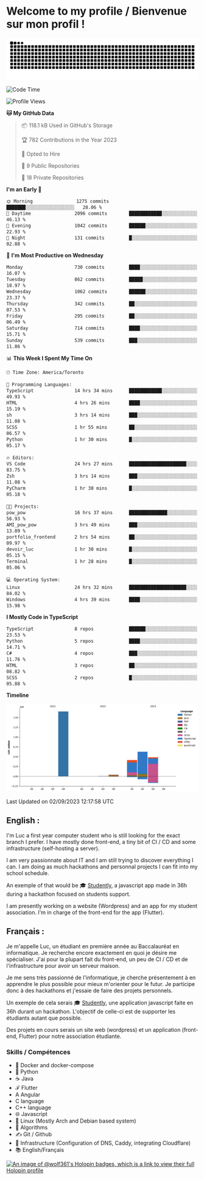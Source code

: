 # Welcome to my profile / Bienvenue sur mon profil !

![snake gif](https://github.com/wolf-361/wolf-361/blob/output/github-contribution-grid-snake.svg)

<!--START_SECTION:waka-->
![Code Time](http://img.shields.io/badge/Code%20Time-323%20hrs%2035%20mins-blue)

![Profile Views](http://img.shields.io/badge/Profile%20Views-0-blue)

**🐱 My GitHub Data** 

> 📦 118.1 kB Used in GitHub's Storage 
 > 
> 🏆 782 Contributions in the Year 2023
 > 
> 💼 Opted to Hire
 > 
> 📜 9 Public Repositories 
 > 
> 🔑 18 Private Repositories 
 > 
**I'm an Early 🐤** 

```text
🌞 Morning                1275 commits        ███████░░░░░░░░░░░░░░░░░░   28.06 % 
🌆 Daytime                2096 commits        ████████████░░░░░░░░░░░░░   46.13 % 
🌃 Evening                1042 commits        ██████░░░░░░░░░░░░░░░░░░░   22.93 % 
🌙 Night                  131 commits         █░░░░░░░░░░░░░░░░░░░░░░░░   02.88 % 
```
📅 **I'm Most Productive on Wednesday** 

```text
Monday                   730 commits         ████░░░░░░░░░░░░░░░░░░░░░   16.07 % 
Tuesday                  862 commits         █████░░░░░░░░░░░░░░░░░░░░   18.97 % 
Wednesday                1062 commits        ██████░░░░░░░░░░░░░░░░░░░   23.37 % 
Thursday                 342 commits         ██░░░░░░░░░░░░░░░░░░░░░░░   07.53 % 
Friday                   295 commits         ██░░░░░░░░░░░░░░░░░░░░░░░   06.49 % 
Saturday                 714 commits         ████░░░░░░░░░░░░░░░░░░░░░   15.71 % 
Sunday                   539 commits         ███░░░░░░░░░░░░░░░░░░░░░░   11.86 % 
```


📊 **This Week I Spent My Time On** 

```text
🕑︎ Time Zone: America/Toronto

💬 Programming Languages: 
TypeScript               14 hrs 34 mins      ████████████░░░░░░░░░░░░░   49.93 % 
HTML                     4 hrs 26 mins       ████░░░░░░░░░░░░░░░░░░░░░   15.19 % 
sh                       3 hrs 14 mins       ███░░░░░░░░░░░░░░░░░░░░░░   11.08 % 
SCSS                     1 hr 55 mins        ██░░░░░░░░░░░░░░░░░░░░░░░   06.57 % 
Python                   1 hr 30 mins        █░░░░░░░░░░░░░░░░░░░░░░░░   05.17 % 

🔥 Editors: 
VS Code                  24 hrs 27 mins      █████████████████████░░░░   83.75 % 
Zsh                      3 hrs 14 mins       ███░░░░░░░░░░░░░░░░░░░░░░   11.08 % 
PyCharm                  1 hr 30 mins        █░░░░░░░░░░░░░░░░░░░░░░░░   05.18 % 

🐱‍💻 Projects: 
pow_pow                  16 hrs 37 mins      ██████████████░░░░░░░░░░░   56.93 % 
AMI_pow_pow              3 hrs 49 mins       ███░░░░░░░░░░░░░░░░░░░░░░   13.09 % 
portfolio_frontend       2 hrs 54 mins       ██░░░░░░░░░░░░░░░░░░░░░░░   09.97 % 
devoir_luc               1 hr 30 mins        █░░░░░░░░░░░░░░░░░░░░░░░░   05.15 % 
Terminal                 1 hr 28 mins        █░░░░░░░░░░░░░░░░░░░░░░░░   05.06 % 

💻 Operating System: 
Linux                    24 hrs 32 mins      █████████████████████░░░░   84.02 % 
Windows                  4 hrs 39 mins       ████░░░░░░░░░░░░░░░░░░░░░   15.98 % 
```

**I Mostly Code in TypeScript** 

```text
TypeScript               8 repos             ██████░░░░░░░░░░░░░░░░░░░   23.53 % 
Python                   5 repos             ████░░░░░░░░░░░░░░░░░░░░░   14.71 % 
C#                       4 repos             ███░░░░░░░░░░░░░░░░░░░░░░   11.76 % 
HTML                     3 repos             ██░░░░░░░░░░░░░░░░░░░░░░░   08.82 % 
SCSS                     2 repos             █░░░░░░░░░░░░░░░░░░░░░░░░   05.88 % 
```



**Timeline**

![Lines of Code chart](https://raw.githubusercontent.com/wolf-361/wolf-361/main/assets/bar_graph.png)


 Last Updated on 02/09/2023 12:17:58 UTC
<!--END_SECTION:waka-->

## English : 

I'm Luc a first year computer student who is still looking for the exact branch I prefer. I have mostly done front-end, a tiny bit of CI / CD and some infrastructure (self-hosting a server).

I am very passionnate about IT and I am still trying to discover everything I can. I am doing as much hackathons and personnal projects I can fit into my school schedule.

An exemple of that would be 🎓 [Studently](https://github.com/wolf-361/Studently-CodeJam12), a javascript app made in 36h during a hackathon focused on students support.

I am presently working on a website (Wordpress) and an app for my student association. I'm in charge of the front-end for the app (Flutter).

## Français :

Je m'appelle Luc, un étudiant en première année au Baccalauréat en informatique. Je recherche encore exactement en quoi je désire me spécialiser. J'ai pour la plupart fait du front-end, un peu de CI / CD et de l'infrastructure pour avoir un serveur maison.

Je me sens très passionné de l'informatique, je cherche présentement à en apprendre le plus possible pour mieux m'orienter pour le futur. Je participe donc à des hackathons et j'essaie de faire des projets personnels.

Un exemple de cela serais 🎓 [Studently](https://github.com/wolf-361/Studently-CodeJam12), une application javascript faite en 36h durant un hackathon. L'objectif de celle-ci est de supporter les étudiants autant que possible.

Des projets en cours serais un site web (wordpress) et un application (front-end, Flutter) pour notre association étudiante.

###  Skills / Compétences

* 🐋 Docker and docker-compose
* 🐍 Python
* ☕ Java
* ℱ Flutter
* A Angular
* C language
* C++ language
* 🌐 Javascript
* 🐧 Linux (Mostly Arch and Debian based system)
* 🧩 Algorithms
* ✍️ Git / Github
* 📜 Infrastructure (Configuration of DNS, Caddy, integrating Cloudflare)
* 📚 English/Français

[![An image of @wolf361's Holopin badges, which is a link to view their full Holopin profile](https://holopin.me/wolf361)](https://holopin.io/@wolf361)


